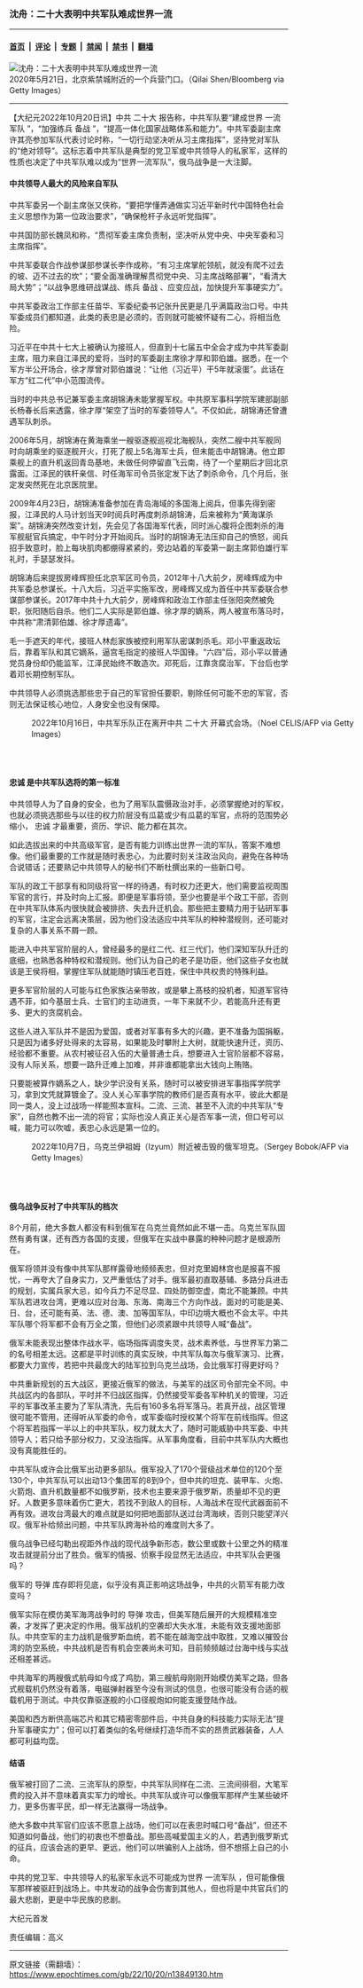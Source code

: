 ### 沈舟：二十大表明中共军队难成世界一流

---

#### [首页](../../../..?n13849130) &nbsp;|&nbsp; [评论](../../../../../epoch-comment?n13849130) &nbsp;|&nbsp; [专题](../../../../../epoch-special?n13849130) &nbsp;|&nbsp; [禁闻](../../../../../epoch-news?n13849130) &nbsp;|&nbsp; [禁书](../../../../../books?n13849130) &nbsp;|&nbsp; [翻墙](https://github.com/gfw-breaker/nogfw/blob/master/README.md?n13849130)


<div><img alt="沈舟：二十大表明中共军队难成世界一流" class="attachment-djy_600_400 size-djy_600_400 wp-post-image" src="https://i.epochtimes.com/assets/uploads/2022/10/id13849136-GettyImages-1214296438-600x400.jpg"/>
<div class="caption">
 2020年5月21日，北京紫禁城附近的一个兵营门口。（Qilai Shen/Bloomberg via Getty Images）
</div></div><hr/><div class="post_content" id="artbody" itemprop="articleBody">
 <!-- article content begin -->
 <p>
  【大纪元2022年10月20日讯】中共
  <ok href="https://www.epochtimes.com/gb/tag/%E4%BA%8C%E5%8D%81%E5%A4%A7.html">
   二十大
  </ok>
  报告称，中共军队要“建成世界
  <ok href="https://www.epochtimes.com/gb/tag/%E4%B8%80%E6%B5%81%E5%86%9B%E9%98%9F.html">
   一流军队
  </ok>
  ”，“加强练兵
  <ok href="https://www.epochtimes.com/gb/tag/%E5%A4%87%E6%88%98.html">
   备战
  </ok>
  ”，“提高一体化国家战略体系和能力”。中共军委副主席许其亮参加军队代表讨论时称，“一切行动坚决听从习主席指挥”，坚持党对军队的“绝对领导”。这标志着中共军队是典型的党卫军或中共领导人的私家军，这样的性质也决定了中共军队难以成为“世界一流军队”，俄乌战争是一大注脚。
 </p>
 <h4>
  中共领导人最大的风险来自军队
 </h4>
 <p>
  中共军委另一个副主席张又侠称，“要把学懂弄通做实习近平新时代中国特色社会主义思想作为第一位政治要求”，“确保枪杆子永远听党指挥”。
 </p>
 <p>
  中共国防部长魏凤和称，“贯彻军委主席负责制，坚决听从党中央、中央军委和习主席指挥”。
 </p>
 <p>
  中共军委联合作战参谋部参谋长李作成称，“有习主席掌舵领航，就没有爬不过去的坡、迈不过去的坎”；“要全面准确理解贯彻党中央、习主席战略部署”，“看清大局大势”；“以战争思维研战谋战、练兵
  <ok href="https://www.epochtimes.com/gb/tag/%E5%A4%87%E6%88%98.html">
   备战
  </ok>
  、应变应战，加快提升军事硬实力”。
 </p>
 <p>
  中共军委政治工作部主任苗华、军委纪委书记张升民更是几乎满篇政治口号。中共军委成员们都知道，此类的表忠是必须的，否则就可能被怀疑有二心，将相当危险。
 </p>
 <p>
  习近平在中共十七大上被确认为接班人，但直到十七届五中全会才成为中共军委副主席，阻力来自江泽民的爱将，当时的军委副主席徐才厚和郭伯雄。据悉，在一个军方半公开场合，徐才厚曾对郭伯雄说：“让他（习近平）干5年就滚蛋”。此话在军方“红二代”中小范围流传。
 </p>
 <p>
  当时的中共总书记兼军委主席胡锦涛未能掌握军权。中共原军事科学院军建部副部长杨春长后来透露，徐才厚“架空了当时的军委领导人”。不仅如此，胡锦涛还曾遭遇军队刺杀。
 </p>
 <p>
  2006年5月，胡锦涛在黄海乘坐一艘驱逐舰巡视北海舰队，突然二艘中共军舰同时向胡乘坐的驱逐舰开火，打死了舰上5名海军士兵，但未能击中胡锦涛。他立即乘舰上的直升机返回青岛基地，未做任何停留直飞云南，待了一个星期后才回北京露面。江泽民的铁杆亲信、时任海军司令员张定发下达了刺杀命令，几个月后，张定发突然死在北京医院里。
 </p>
 <p>
  2009年4月23日，胡锦涛准备参加在青岛海域的多国海上阅兵，但事先得到密报，江泽民的人马计划当天9时阅兵时再度刺杀胡锦涛，后来被称为“黄海谋杀案”。胡锦涛突然改变计划，先会见了各国海军代表，同时派心腹将企图刺杀的海军舰艇官兵搞定，中午时分才开始阅兵。当时的胡锦涛无法压抑自己的愤怒，阅兵招手致意时，脸上每块肌肉都绷得紧紧的，旁边站着的军委第一副主席郭伯雄行军礼时，手瑟瑟发抖。
 </p>
 <p>
  胡锦涛后来提拔房峰辉担任北京军区司令员，2012年十八大前夕，房峰辉成为中共军委总参谋长。十八大后，习近平实施军改，房峰辉又成为首任中共军委联合参谋部参谋长。2017年中共十九大前夕，房峰辉和政治工作部主任张阳突然被免职，张阳随后自杀。他们二人实际是郭伯雄、徐才厚的嫡系，两人被宣布落马时，中共称“肃清郭伯雄、徐才厚遗毒”。
 </p>
 <p>
  毛一手遮天的年代，接班人林彪家族被控利用军队密谋刺杀毛。邓小平重返政坛后，靠着军队和其它嫡系，逼宫毛指定的接班人华国锋。“六四”后，邓小平以普通党员身份却仍能监军，江泽民始终不敢造次。邓死后，江靠贪腐治军，下台后也学着邓长期控制军队。
 </p>
 <p>
  中共领导人必须挑选那些忠于自己的军官担任要职，剔除任何可能不忠的军官，否则无法保证核心地位，人身安全也没有保障。
 </p>
 <figure aria-describedby="caption-attachment-13849139" class="wp-caption aligncenter" id="attachment_13849139" style="width: 600px">
  <ok href="https://i.epochtimes.com/assets/uploads/2022/10/id13849139-GettyImages-1244005513.jpg" target="_blank">
   <img alt="" class="size-large wp-image-13849139" src="https://i.epochtimes.com/assets/uploads/2022/10/id13849139-GettyImages-1244005513-600x400.jpg"/>
  </ok>
  <br/><figcaption class="wp-caption-text" id="caption-attachment-13849139">
   2022年10月16日，中共军乐队正在离开中共
   <ok href="https://www.epochtimes.com/gb/tag/%E4%BA%8C%E5%8D%81%E5%A4%A7.html">
    二十大
   </ok>
   开幕式会场。（Noel CELIS/AFP via Getty Images）
  </figcaption><br/>
 </figure><br/>
 <h4>
  <ok href="https://www.epochtimes.com/gb/tag/%E5%BF%A0%E8%AF%9A.html">
   忠诚
  </ok>
  是中共军队选将的第一标准
 </h4>
 <p>
  中共领导人为了自身的安全，也为了用军队震慑政治对手，必须掌握绝对的军权，也就必须挑选那些与以往的权力阶层没有瓜葛或少有瓜葛的军官，点将的范围势必缩小，
  <ok href="https://www.epochtimes.com/gb/tag/%E5%BF%A0%E8%AF%9A.html">
   忠诚
  </ok>
  才最重要，资历、学识、能力都在其次。
 </p>
 <p>
  如此选拔出来的中共高级军官，是否有能力训练出世界一流的军队，答案不难想像。他们最重要的工作就是随时表忠心，为此要时刻关注政治风向，避免在各种场合说错话；还要熟记中共领导人的秘书们不断杜撰出来的一些新口号。
 </p>
 <p>
  军队的政工干部享有和同级将官一样的待遇，有时权力还更大，他们需要监视周围军官的言行，并及时向上汇报。即便是军事将领，至少也要是半个政工干部，否则在中共军队体系内很快就会被排挤、失去升迁机会。那些把主要精力用于钻研军事的军官，注定会远离决策层，因为他们没法适应中共军队的种种潜规则，还可能对复杂的人事关系不屑一顾。
 </p>
 <p>
  能进入中共军官阶层的人，曾经最多的是红二代、红三代们，他们深知军队升迁的底细，也熟悉各种特权和潜规则。他们认为自己的老子是功臣，他们这些子女也就该是王侯将相，掌握住军队就能随时镇压老百姓，保住中共权贵的特殊利益。
 </p>
 <p>
  更多军官阶层的人可能与红色家族沾亲带故，或是攀上髙枝的投机者，知道军官待遇不菲，如今基层士兵、士官们的主动进贡，一年下来就不少，若能高升还有更多、更大的贪腐机会。
 </p>
 <p>
  这些人进入军队并不是因为爱国，或者对军事有多大的兴趣，更不准备为国捐躯，只是因为诸多好处得来的太容易，如果能及时攀附上大树，就能快速升迁，资历、经验都不重要。从农村被征召入伍的大量普通士兵，想要进入士官阶层都不容易，没有人际关系，想要一路升迁难上加难，并非谁都能拿出大钱向上贿赂。
 </p>
 <p>
  只要能被算作嫡系之人，缺少学识没有关系，随时可以被安排进军事指挥学院学习，拿到文凭就算镀金了。没人关心军事学院的教师们是否真有水平，彼此大都是同一类人，没上过战场一样能照本宣科。二流、三流、甚至不入流的中共军队“专家”，自然也教不出一流的将官；实际也没人真正关心是否军事一流，但口号可以喊，能力可以吹嘘，表忠心永远是第一位的。
 </p>
 <figure aria-describedby="caption-attachment-13849148" class="wp-caption aligncenter" id="attachment_13849148" style="width: 600px">
  <ok href="https://i.epochtimes.com/assets/uploads/2022/10/id13849148-GettyImages-1243799756.jpg" target="_blank">
   <img alt="" class="size-large wp-image-13849148" src="https://i.epochtimes.com/assets/uploads/2022/10/id13849148-GettyImages-1243799756-600x399.jpg"/>
  </ok>
  <br/><figcaption class="wp-caption-text" id="caption-attachment-13849148">
   2022年10月7日，乌克兰伊祖姆（Izyum）附近被击毁的俄军坦克。（Sergey Bobok/AFP via Getty Images）
  </figcaption><br/>
 </figure><br/>
 <h4>
  俄乌战争反衬了中共军队的档次
 </h4>
 <p>
  8个月前，绝大多数人都没有料到俄军在乌克兰竟然如此不堪一击。乌克兰军队固然有勇有谋，还有西方各国的支援，但俄军在实战中暴露的种种问题才是根源所在。
 </p>
 <p>
  俄军将领并没有像中共军队那样露骨地频频表忠，但对克里姆林宫也是报喜不报忧，一再夸大了自身实力，又严重低估了对手。俄军最初直取基辅、多路分兵进击的规划，实属兵家大忌，如今兵力不足尽显、四处防御空虚，南北不能兼顾。中共军队若进攻台湾，更难以应对台海、东海、南海三个方向作战，面对的可能是美、日、台，还可能有英、法、德、澳、加等国军队，中印边境大概也不会太平。中共军队哪个将军都不会有万全之策，但他们必须紧跟中共领导人喊“备战”。
 </p>
 <p>
  俄军未能表现出整体作战水平，临场指挥调度失灵，战术素养低，与世界军力第二的名号相差太远。这都是平时训练的真实反映，中共军队每次与俄军演习、比赛，都要大力宣传，若把中共最庞大的陆军拉到乌克兰战场，会比俄军打得更好吗？
 </p>
 <p>
  中共重新规划的五大战区，更接近俄军的做法，与美军的战区司令部完全不同。中共战区内的各部队，平时并不归战区指挥，仍然接受军委各军种机关的管理，习近平的军事改革主要为了军队清洗，先后有160多名将军落马。若真开战，战区管理很可能不管用，还得听从军委的命令，或军委临时授权某个将军在前线指挥。但这个将军若指挥一半以上的中共军队，权力就太大了，随时可能威胁中共军委、中共领导人；若只给予部分权力，又没法指挥。从军事角度看，目前中共军队内大概也没有真能胜任的。
 </p>
 <p>
  中共军队或许会比俄军出动更多部队。俄军投入了170个营级战术单位的120个至130个，中共军队可以出动13个集团军的8到9个，但中共的坦克、装甲车、火炮、火箭炮、直升机数量都不如俄罗斯，技术也主要来源于俄罗斯，质量却不见的更好。人数更多意味着伤亡更大，若找不到敌人的目标，人海战术在现代武器面前不再有效。进攻台湾最大的难点就是如何把地面部队送过台湾海峡，否则只能望洋兴叹。俄军补给频出问题，中共军队跨海补给的难度则大多了。
 </p>
 <p>
  俄乌战争已经勾勒出视距外作战的现代战争新形态，数公里或数十公里之外的精准攻击就提前分出了胜负。俄军的情报、侦察手段显然无法适应，中共军队会更强吗？
 </p>
 <p>
  俄军的
  <ok href="https://www.epochtimes.com/gb/tag/%E5%AF%BC%E5%BC%B9.html">
   导弹
  </ok>
  库存即将见底，似乎没有真正影响这场战争，中共的火箭军有能力改变吗？
 </p>
 <p>
  俄军实际在模仿美军海湾战争时的
  <ok href="https://www.epochtimes.com/gb/tag/%E5%AF%BC%E5%BC%B9.html">
   导弹
  </ok>
  攻击，但美军随后展开的大规模精准空袭，才发挥了更决定的作用。俄军战机的空袭却大失水准，未能有效支援地面部队。中共空军的主力战机是俄罗斯血统，若不能在越海空战中取胜，又难以摧毁台湾的防空系统，中共战机是否有机会空袭尚未可知，目前频频越过台海中线与实战还相差甚远。
 </p>
 <p>
  中共海军的两艘俄式航母如今成了鸡肋，第三艘航母刚刚开始模仿美军之路，但各式舰载机仍然没有着落，电磁弹射器至今没有测试的信息，也很可能没有合适的舰载机用于测试。中共仅靠驱逐舰的小口径舰炮如何能支援登陆作战。
 </p>
 <p>
  美国和西方断供高端芯片和其它精密零部件后，中共自身的科技能力实际无法“提升军事硬实力”；但可以打着类似的名号继续打造华而不实的昂贵武器装备，人人都可利益均霑。
 </p>
 <h4>
  结语
 </h4>
 <p>
  俄军被打回了二流、三流军队的原型，中共军队同样在二流、三流间徘徊，大笔军费的投入并不意味着真实军力的增长。中共军队或许可以像俄军那样产生某些破坏力，更多伤害平民，却一样无法赢得一场战争。
 </p>
 <p>
  绝大多数中共军官们应该不愿意上战场，他们可以在表忠时喊口号“备战”，但还不知道如何备战，他们的初衷也不想备战。那些高喊爱国主义的人，若遇到俄罗斯式的征兵，应该会逃的更早、更远，他们可以哄骗别人上战场，但不想搭上自己的小命。
 </p>
 <p>
  中共的党卫军、中共领导人的私家军永远不可能成为世界
  <ok href="https://www.epochtimes.com/gb/tag/%E4%B8%80%E6%B5%81%E5%86%9B%E9%98%9F.html">
   一流军队
  </ok>
  ，但可能像俄军那样被驱赶到战场上。中共发动的战争会伤害到其他人，但也将是中共官兵们的最大悲剧，更是中华民族的悲剧。
 </p>
 <p>
  大纪元首发
 </p>
 <p>
  责任编辑：高义
 </p>
 <!-- article content end -->
 <div id="below_article_ad">
 </div>
</div>


---

原文链接（需翻墙）：https://www.epochtimes.com/gb/22/10/20/n13849130.htm
